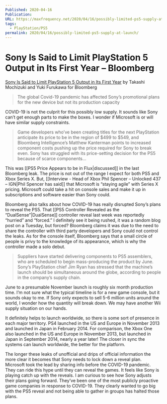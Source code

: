 ```yaml
---
Published: 2020-04-16
Publication: 
URL: https://maxfrequency.net/2020/04/16/possibly-limited-ps5-supply-at-launch/
tags:
  - PlayStation/PS5
permalink: 2020/04/16/possibly-limited-ps5-supply-at-launch/
---
```

# Sony Is Said to Limit PlayStation 5 Output in Its First Year – Bloomberg

[Sony Is Said to Limit PlayStation 5 Output in Its First Year](https://www.bloomberg.com/news/articles/2020-04-16/sony-is-said-to-plan-limited-playstation-5-output-in-first-year?srnd=technology-vp) by Takashi Mochizuki and Yuki Furukawa for Bloomberg

> The global Covid-19 pandemic has affected Sony’s promotional plans for the new device but not its production capacity

COVID-19 is not the culprit for this possibly low supply. It sounds like Sony can’t get enough parts to make the boxes. I wonder if Microsoft is or will have similar supply constraints.

> Game developers who’ve been creating titles for the next PlayStation anticipate its price to be in the region of $499 to $549, and Bloomberg Intelligence’s Matthew Kanterman points to increased component costs pushing up the price required for Sony to break even. Sony has struggled with its price-setting decision for the PS5 because of scarce components…

This was [[PS5 Price Appears to be in Flux|discussed]] in the last Bloomberg leak. The price is not out of the range I expect for both PS5 and Xbox Series X. But, [[Interview - Head of Xbox Phil Spencer – Unlocked 437 – IGN|Phil Spencer has said]] that Microsoft is “staying agile” with Series X pricing. Microsoft could take a hit on console sales and make it up in subscriptions and software easier than Sony could.

Bloomberg also talks about how COVID-19 has really disrupted Sony’s plans to reveal the PS5. That [[PS5 Controller Revealed as the “DualSense”|DualSense]] controller reveal last week was reportedly “hurried” and “forced.” I definitely see it being rushed, it was a random blog post on a Tuesday, but forced? Bloomberg claims it was due to the need to share the controller with third party developers and Sony could not control the leaks. As for the console itself, Bloomberg says that a small circle of people is privy to the knowledge of its appearance, which is why the controller made a solo debut.

> Suppliers have started delivering components to PS5 assemblers, who are scheduled to begin mass-producing the product by June. Sony’s PlayStation chief Jim Ryan has stressed that the machine’s launch should be simultaneous around the globe, according to people in the company’s supply chain.

June to a presumable November launch is roughly six month production time. I’m not sure what the typical timeline is for a new game console, but it sounds okay to me. If Sony only expects to sell 5-6 million units around the world, I wonder how the quantity will break down. We may have another Wii supply situation on our hands.

It definitely helps to launch worldwide, so there is some sort of presence in each major territory. PS4 launched in the US and Europe in November 2013 and launched in Japan in February 2014. For comparison, the Xbox One also launched in the US and Europe in November 2013, but launched in Japan in September 2014, nearly a year later! The closer in sync the systems can launch worldwide, the better for the platform.

The longer these leaks of unofficial and drips of official information the more clear it becomes that Sony needs to lock down a reveal plan. Microsoft took the lead by sharing info before the COVID-19 pandemic. They can ride this hype until they can reveal the games. It feels like Sony is playing catch up with the reveals. I am curious to see how Sony adjusts their plans going forward. They’ve been one of the most publicly proactive game companies in response to COVID-19. They clearly wanted to go big with the PS5 reveal and not being able to gather in groups has halted those plans.